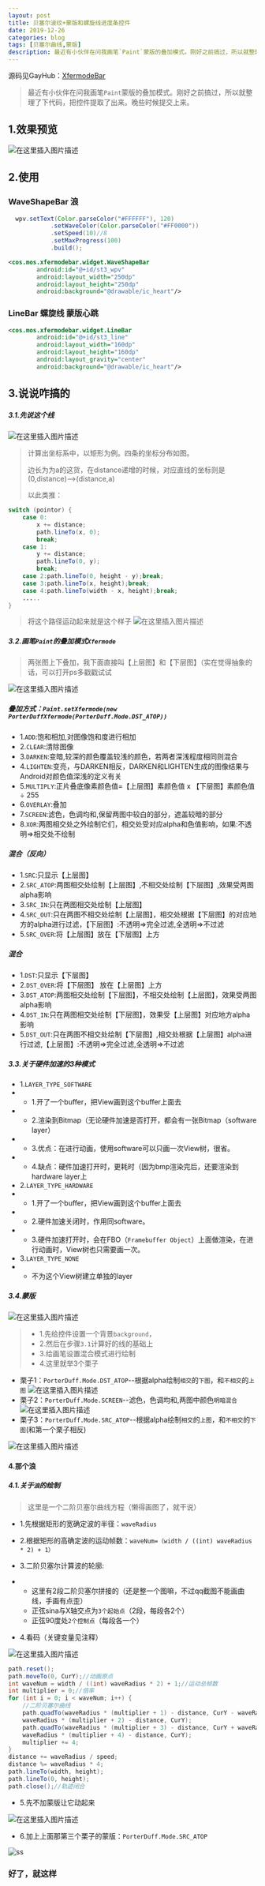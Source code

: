 ```yaml
---
layout: post
title: 贝塞尔波纹+蒙版和螺旋线进度条控件
date: 2019-12-26
categories: blog
tags: [贝塞尔曲线,蒙版]
description: 最近有小伙伴在问我画笔`Paint`蒙版的叠加模式。刚好之前搞过，所以就整理了下代码，把控件提取了出来。晚些时候提交上来。
---
```


源码见GayHub：[XfermodeBar](https://github.com/KosmoSakura/XfermodeBar)

> 最近有小伙伴在问我画笔`Paint`蒙版的叠加模式。刚好之前搞过，所以就整理了下代码，把控件提取了出来。晚些时候提交上来。

## 1.效果预览
![在这里插入图片描述](https://img-blog.csdnimg.cn/20191024010719775.gif)

## 2.使用

### WaveShapeBar 浪

```java
  wpv.setText(Color.parseColor("#FFFFFF"), 120)
            .setWaveColor(Color.parseColor("#FF0000"))
            .setSpeed(10)//8
            .setMaxProgress(100)
            .build();
```

```xml
<cos.mos.xfermodebar.widget.WaveShapeBar
        android:id="@+id/st3_wpv"
        android:layout_width="250dp"
        android:layout_height="250dp"
        android:background="@drawable/ic_heart"/>
```

### LineBar 螺旋线 蒙版心跳

```xml
<cos.mos.xfermodebar.widget.LineBar
        android:id="@+id/st3_line"
        android:layout_width="160dp"
        android:layout_height="160dp"
        android:layout_gravity="center"
        android:background="@drawable/ic_heart"/>
```

## 3.说说咋搞的

##### 3.1.先说这个线
![在这里插入图片描述](https://img-blog.csdnimg.cn/20191024010800227.png)

> 计算出坐标系中，以矩形为例。四条的坐标分布如图。
>
> 边长为为a的这货，在distance递增的时候，对应直线的坐标则是(0,distance)-->(distance,a)
>
> 以此类推：

```java
switch (pointor) {
    case 0:
        x += distance;
        path.lineTo(x, 0);
        break;
    case 1:
        y += distance;
        path.lineTo(0, y);
        break;
    case 2:path.lineTo(0, height - y);break;
    case 3:path.lineTo(x, height);break;
    case 4:path.lineTo(width - x, height);break;
    .....
}
```

> 将这个路径运动起来就是这个样子 
![在这里插入图片描述](https://img-blog.csdnimg.cn/20191024010834226.gif)
##### 3.2.画笔`Paint`的叠加模式`Xfermode`

> 两张图上下叠加，我下面直接叫【上层图】和【下层图】（实在觉得抽象的话，可以打开ps多戳戳试试

![在这里插入图片描述](https://img-blog.csdnimg.cn/20191024010856462.png)

##### 叠加方式：`Paint.setXfermode(new PorterDuffXfermode(PorterDuff.Mode.DST_ATOP))`

- 1.`ADD`:饱和相加,对图像饱和度进行相加
- 2.`CLEAR`:清除图像
- 3.`DARKEN`:变暗,较深的颜色覆盖较浅的颜色，若两者深浅程度相同则混合
- 4.`LIGHTEN`:变亮，与DARKEN相反，DARKEN和LIGHTEN生成的图像结果与Android对颜色值深浅的定义有关
- 5.`MULTIPLY`:正片叠底像素颜色值=【上层图】素颜色值 x 【下层图】素颜色值 ÷ 255
- 6.`OVERLAY`:叠加
- 7.`SCREEN`:滤色，色调均和,保留两图中较白的部分，遮盖较暗的部分
- 8.`XOR`:两图相交处之外绘制它们，相交处受对应alpha和色值影响，如果:不透明=>相交处不绘制

##### 混合（反向）

-  1.`SRC`:只显示【上层图】
-  2.`SRC_ATOP`:两图相交处绘制【上层图】,不相交处绘制【下层图】,效果受两图alpha影响
-  3.`SRC_IN`:只在两图相交处绘制【上层图】
-  4.`SRC_OUT`:只在两图不相交处绘制【上层图】，相交处根据【下层图】的对应地方的alpha进行过滤，【下层图】:不透明=>完全过滤,全透明=>不过滤
-  5.`SRC_OVER`:将【上层图】放在【下层图】上方

##### 混合

- 1.`DST`:只显示【下层图】
- 2.`DST_OVER`:将【下层图】 放在【上层图】上方
- 3.`DST_ATOP`:两图相交处绘制【下层图】，不相交处绘制【上层图】，效果受两图alpha影响
- 4.`DST_IN`:只在两图相交处绘制【下层图】，效果受【上层图】对应地方alpha影响
- 5.`DST_OUT`:只在两图不相交处绘制【下层图】,相交处根据【上层图】alpha进行过滤,【上层图】:不透明=>完全过滤,全透明=>不过滤

##### 3.3.关于硬件加速的3种模式

 - 1.`LAYER_TYPE_SOFTWARE`
 - - 1.开了一个buffer，把View画到这个buffer上面去
 - - 2.渲染到Bitmap（无论硬件加速是否打开，都会有一张Bitmap（software layer）
 - - 3.优点：在进行动画，使用software可以只画一次View树，很省。
 - - 4.缺点：硬件加速打开时，更耗时（因为bmp渲染完后，还要渲染到hardware layer上
 - 2.`LAYER_TYPE_HARDWARE`
 - - 1.开了一个buffer，把View画到这个buffer上面去
 - - 2.硬件加速关闭时，作用同software。
 - - 3.硬件加速打开时，会在FBO（`Framebuffer Object`）上面做渲染，在进行动画时，View树也只需要画一次。
 - 3.`LAYER_TYPE_NONE`
 - - 不为这个View树建立单独的layer

##### 3.4.蒙版 
![在这里插入图片描述](https://img-blog.csdnimg.cn/20191024010927589.png)
> - 1.先给控件设置一个背景`background`，
> - 2.然后在步骤`3.1`计算好的线的基础上
> - 3.给画笔设置混合模式进行绘制
> - 4.这里就举3个栗子

- 栗子1：`PorterDuff.Mode.DST_ATOP`--根据alpha绘制`相交`的`下图`，和`不相交`的`上图` 
![在这里插入图片描述](https://img-blog.csdnimg.cn/20191024011005882.gif)
- 栗子2：`PorterDuff.Mode.SCREEN`--滤色，色调均和,两图中颜色`明暗混合`
![在这里插入图片描述](https://img-blog.csdnimg.cn/20191024011046385.gif)
- 栗子3：`PorterDuff.Mode.SRC_ATOP`--根据alpha绘制`相交`的`上图`，和`不相交`的`下图`(和第一个栗子相反)

![在这里插入图片描述](https://img-blog.csdnimg.cn/20191024011104167.gif)

#### 4.那个浪

##### 4.1.关于`浪`的绘制

> 这里是一个二阶贝塞尔曲线方程（懒得画图了，就干说）

- 1.先根据矩形的宽确定波的半径：`waveRadius`

- 2.根据矩形的高确定波的运动帧数：`waveNum=（width / ((int) waveRadius * 2) + 1）`

- 3.二阶贝塞尔计算波的轮廓:

- - 这里有2段二阶贝塞尔拼接的（还是整一个图嘛，不过qq截图不能画曲线，手画有点歪）
  - 正弦sina与X轴交点为`3个起始点`（2段，每段各2个）
  - 正弦90度处`2个控制点`（每段各一个）
- 4.看码（关键变量见注释）
  
![在这里插入图片描述](https://img-blog.csdnimg.cn/2019102401113524.png)

```java
path.reset();
path.moveTo(0, CurY);//动画原点
int waveNum = width / ((int) waveRadius * 2) + 1;//运动总帧数
int multiplier = 0;//倍率
for (int i = 0; i < waveNum; i++) {
    //二阶贝塞尔曲线
    path.quadTo(waveRadius * (multiplier + 1) - distance, CurY - waveRadius / 2,
    waveRadius * (multiplier + 2) - distance, CurY);
    path.quadTo(waveRadius * (multiplier + 3) - distance, CurY + waveRadius / 2,
    waveRadius * (multiplier + 4) - distance, CurY);
    multiplier += 4;
}
distance += waveRadius / speed;
distance %= waveRadius * 4;
path.lineTo(width, height);
path.lineTo(0, height);
path.close();//轨迹闭合
```

- 5.先不加蒙版让它动起来

 ![在这里插入图片描述](https://img-blog.csdnimg.cn/20191024011149683.gif)

- 6.加上上面那第三个栗子的蒙版：`PorterDuff.Mode.SRC_ATOP`

![ ss](https://img-blog.csdnimg.cn/20191024011202927.gif)

### 好了，就这样











